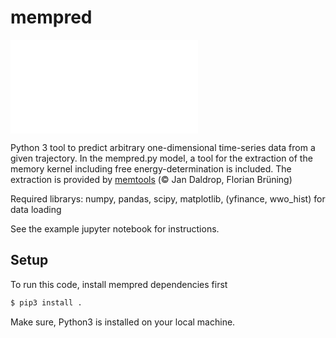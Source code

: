 # mempred

![](./examples/logo.pdf)

Python 3 tool to predict arbitrary one-dimensional time-series data from a given trajectory. In the mempred.py model, a tool for the extraction of the memory kernel including free energy-determination is included. The extraction is provided by [memtools](https://github.com/jandaldrop/memtools) (© Jan Daldrop, Florian Brüning)


Required librarys: numpy, pandas, scipy, matplotlib, (yfinance, wwo_hist) for data loading

See the example jupyter notebook for instructions.

## Setup

To run this code, install mempred dependencies first

```sh
$ pip3 install .
```

Make sure, Python3 is installed on your local machine.

